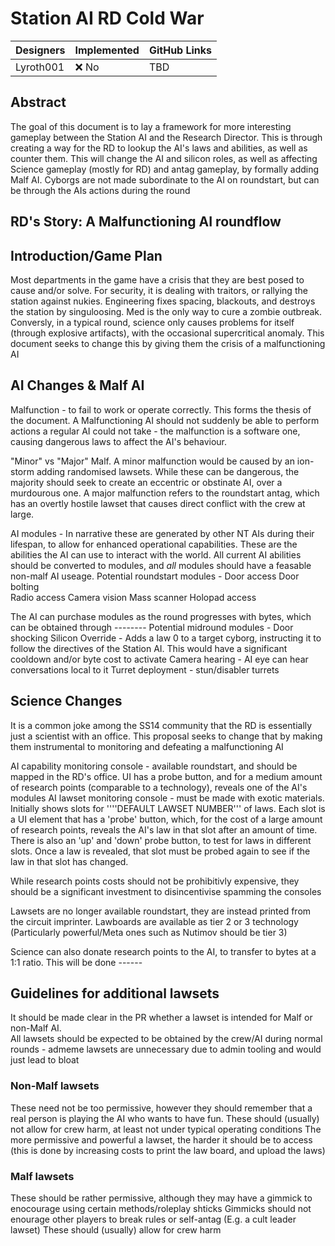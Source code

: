 # Station AI RD Cold War
| Designers | Implemented | GitHub Links |
|---|---|---|
| Lyroth001| :x: No | TBD |
## Abstract
The goal of this document is to lay a framework for more interesting gameplay between the Station AI and the Research Director. This is through creating a way for the RD to lookup the AI's laws and abilities, as well as counter them. This will change the AI and silicon roles, as well as affecting Science gameplay (mostly for RD) and antag gameplay, by formally adding Malf AI. Cyborgs are not made subordinate to the AI on roundstart, but can be through the AIs actions during the round 

## RD's Story: A Malfunctioning AI roundflow
  

## Introduction/Game Plan
Most departments in the game have a crisis that they are best posed to cause and/or solve. For security, it is dealing with traitors, or rallying the station against nukies. Engineering fixes spacing, blackouts, and destroys the station by singuloosing. Med is the only way to cure a zombie outbreak. Conversly, in a typical round, science only causes problems for itself (through explosive artifacts), with the occasional supercritical anomaly. This document seeks to change this by giving them the crisis of a malfunctioning AI

## AI Changes & Malf AI
Malfunction - to fail to work or operate correctly. This forms the thesis of the document. A Malfunctioning AI should not suddenly be able to perform actions a regular AI could not take - the malfunction is a software one, causing dangerous laws to affect the AI's behaviour.

"Minor" vs "Major" Malf. A minor malfunction would be caused by an ion-storm adding randomised lawsets. While these can be dangerous, the majority should seek to create an eccentric or obstinate AI, over a murdourous one. A major malfunction refers to the roundstart antag, which has an overtly hostile lawset that causes direct conflict with the crew at large.

AI modules - In narrative these are generated by other NT AIs during their lifespan, to allow for enhanced operational capabilities. These are the abilities the AI can use to interact with the world. All current AI abilities should be converted to modules, and *all* modules should have a feasable non-malf AI useage.
Potential roundstart modules -
  Door access
  Door bolting  
  Radio access
  Camera vision
  Mass scanner
  Holopad access
  

The AI can purchase modules as the round progresses with bytes, which can be obtained through --------
Potential midround modules - 
  Door shocking
  Silicon Override - Adds a law 0 to a target cyborg, instructing it to follow the directives of the Station AI. This would have a significant cooldown and/or byte cost to activate
  Camera hearing - AI eye can hear conversations local to it
  Turret deployment - stun/disabler turrets



## Science Changes

It is a common joke among the SS14 community that the RD is essentially just a scientist with an office. This proposal seeks to change that by making them instrumental to monitoring and defeating a malfunctioning AI

AI capability monitoring console - available roundstart, and should be mapped in the RD's office. UI has a probe button, and for a medium amount of research points (comparable to a technology), reveals one of the AI's modules
AI lawset monitoring console - must be made with exotic materials. Initially shows slots for ''''DEFAULT LAWSET NUMBER''' of laws. Each slot is a UI element that has a 'probe' button, which, for the cost of a large amount of research points, reveals the AI's law in that slot after an amount of time. There is also an 'up' and 'down' probe button, to test for laws in different slots. Once a law is revealed, that slot must be probed again to see if the law in that slot has changed.

While research points costs should not be prohibitivly expensive, they should be a significant investment to disincentivise spamming the consoles

Lawsets are no longer available roundstart, they are instead printed from the circuit imprinter. Lawboards are available as tier 2 or 3 technology (Particularly powerful/Meta ones such as Nutimov should be tier 3)

Science can also donate research points to the AI, to transfer to bytes at a 1:1 ratio. This will be done ------

## Guidelines for additional lawsets
It should be made clear in the PR whether a lawset is intended for Malf or non-Malf AI. </br>
All lawsets should be expected to be obtained by the crew/AI during normal rounds - admeme lawsets are unnecessary due to admin tooling and would just lead to bloat

### Non-Malf lawsets
These need not be too permissive, however they should remember that a real person is playing the AI who wants to have fun.
These should (usually) not allow for crew harm, at least not under typical operating conditions
The more permissive and powerful a lawset, the harder it should be to access (this is done by increasing costs to print the law board, and upload the laws)

### Malf lawsets
These should be rather permissive, although they may have a gimmick to enocourage using certain methods/roleplay shticks
  Gimmicks should not enourage other players to break rules or self-antag (E.g. a cult leader lawset)
These should (usually) allow for crew harm
